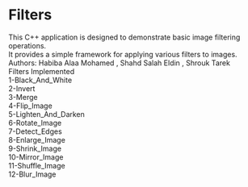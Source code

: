 # Filters
This C++ application is designed to demonstrate basic image filtering operations.<br />
It provides a simple framework for applying various filters to images.<br />
Authors: Habiba Alaa Mohamed , Shahd Salah Eldin , Shrouk Tarek <br />
Filters Implemented<br />
1-Black_And_White<br />
2-Invert<br />
3-Merge<br />
4-Flip_Image<br />
5-Lighten_And_Darken<br />
6-Rotate_Image<br />
7-Detect_Edges<br />
8-Enlarge_Image<br />
9-Shrink_Image<br />
10-Mirror_Image<br />
11-Shuffle_Image<br />
12-Blur_Image<br />

